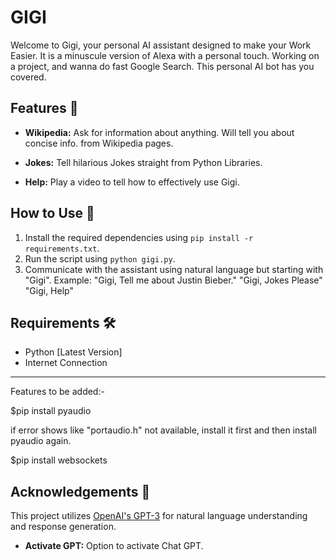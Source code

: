 # GIGI 

Welcome to Gigi, your personal AI assistant designed to make your Work Easier. It is a minuscule version of Alexa with a personal touch. Working on a project, and wanna do fast Google Search. This personal AI bot has you covered.

## Features 🚀

- **Wikipedia:** Ask for information about anything. Will tell you about concise info. from Wikipedia pages.

- **Jokes:** Tell hilarious Jokes straight from Python Libraries.

- **Help:** Play a video to tell how to effectively use Gigi.
  
## How to Use 🤖

1. Install the required dependencies using `pip install -r requirements.txt`.
2. Run the script using `python gigi.py`.
3. Communicate with the assistant using natural language but starting with "Gigi". Example:
          "Gigi, Tell me about Justin Bieber."
          "Gigi, Jokes Please"
          "Gigi, Help"
           

## Requirements 🛠️

- Python [Latest Version]
- Internet Connection

---


Features to be added:-

$pip install pyaudio

if error shows like "portaudio.h" not available, install it first and then install pyaudio again.

$pip install websockets

## Acknowledgements 🙌
This project utilizes [OpenAI's GPT-3](https://www.openai.com/gpt-3/) for natural language understanding and response generation.

- **Activate GPT:** Option to activate Chat GPT.








